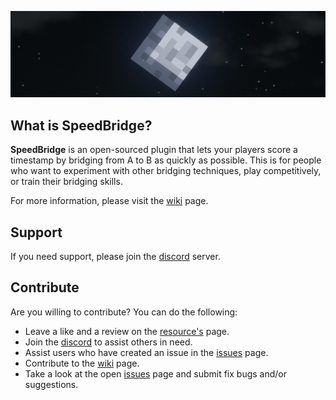 ![bannar](https://github.com/Tofpu/media/blob/master/images/banners/rpf-bannar.jpg?raw=true)

What is SpeedBridge?
---

**SpeedBridge** is an open-sourced plugin that lets your players score a timestamp by bridging from A to B as quickly as possible. This is for people who want to experiment with other bridging techniques, play competitively, or train their bridging skills.

For more information, please visit the [wiki](https://github.com/request-plugins-for-free/SpeedBridge/wiki) page.

Support
---
If you need support, please join the [discord](https://discord.gg/rjks6D5Ynq) server.

Contribute
---
 Are you willing to contribute? You can do the following:
* Leave a like and a review on the [resource's](https://www.spigotmc.org/resources/speedbridge-1-free-bridge-trainer-rpf.95918/) page.
* Join the [discord](https://discord.gg/yGkS3Dh) to assist others in need. 
* Assist users who have created an issue in the [issues](https://github.com/request-plugins-for-free/SpeedBridge/issue/) page.
* Contribute to the [wiki](https://github.com/request-plugins-for-free/SpeedBridge/wiki) page.
* Take a look at the open [issues](https://github.com/request-plugins-for-free/SpeedBridge/issues) page and submit fix bugs and/or suggestions.


